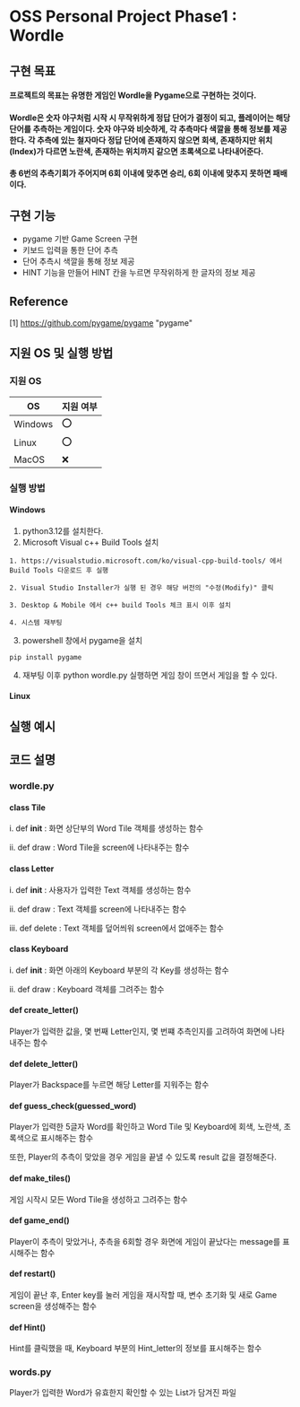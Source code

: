 # OSS Personal Project Phase1 : Wordle
## 구현 목표
#### 프로젝트의 목표는 유명한 게임인 Wordle을 Pygame으로 구현하는 것이다. 
#### Wordle은 숫자 야구처럼 시작 시 무작위하게 정답 단어가 결정이 되고, 플레이어는 해당 단어를 추측하는 게임이다. 숫자 야구와 비슷하게, 각 추측마다 색깔을 통해 정보를 제공한다. 각 추측에 있는 철자마다 정답 단어에 존재하지 않으면 회색, 존재하지만 위치(Index)가 다르면 노란색, 존재하는 위치까지 같으면 초록색으로 나타내어준다. 
#### 총 6번의 추측기회가 주어지며 6회 이내에 맞추면 승리, 6회 이내에 맞추지 못하면 패배이다.

## 구현 기능
- pygame 기반 Game Screen 구현
- 키보드 입력을 통한 단어 추측
- 단어 추측시 색깔을 통해 정보 제공
- HINT 기능을 만들어 HINT 칸을 누르면 무작위하게 한 글자의 정보 제공

## Reference
[1] <https://github.com/pygame/pygame> "pygame"

## 지원 OS 및 실행 방법
### 지원 OS
|OS| 지원 여부|
|-----|-------|
|Windows| :o: |
| Linux | :o: |
| MacOS | :x: |
### 실행 방법
#### Windows
1. python3.12를 설치한다.
2. Microsoft Visual c++ Build Tools 설치
```
1. https://visualstudio.microsoft.com/ko/visual-cpp-build-tools/ 에서   Build Tools 다운로드 후 실행

2. Visual Studio Installer가 실행 된 경우 해당 버전의 "수정(Modify)" 클릭

3. Desktop & Mobile 에서 c++ build Tools 체크 표시 이후 설치

4. 시스템 재부팅
```
3. powershell 창에서 pygame을 설치
```
pip install pygame
```
4. 재부팅 이후 python wordle.py 실행하면 게임 창이 뜨면서 게임을 할 수 있다.
#### Linux
## 실행 예시

## 코드 설명

### wordle.py
#### class Tile
 i. def __init__ : 화면 상단부의 Word Tile 객체를 생성하는 함수

 ii. def draw : Word Tile을 screen에 나타내주는 함수
#### class Letter
 i. def __init__ : 사용자가 입력한 Text 객체를 생성하는 함수

 ii. def draw : Text 객체를 screen에 나타내주는 함수

 iii. def delete : Text 객체를 덮어씌워 screen에서 없애주는 함수
#### class Keyboard
 i. def __init__ : 화면 아래의 Keyboard 부분의 각 Key를 생성하는 함수

 ii. def draw : Keyboard 객체를 그려주는 함수
#### def create\_letter()
 Player가 입력한 값을, 몇 번째 Letter인지, 몇 번쨰 추측인지를 고려하여 화면에 나타내주는 함수
#### def delete\_letter()
 Player가 Backspace를 누르면 해당 Letter를 지워주는 함수
#### def guess\_check(guessed\_word)
 Player가 입력한 5글자 Word를 확인하고 Word Tile 및 Keyboard에 회색, 노란색, 초록색으로 표시해주는 함수

 또한, Player의 추측이 맞았을 경우 게임을 끝낼 수 있도록 result 값을 결정해준다.
#### def make\_tiles()
 게임 시작시 모든 Word Tile을 생성하고 그려주는 함수
#### def game\_end()
 Player이 추측이 맞았거나, 추측을 6회할 경우 화면에 게임이 끝났다는 message를 표시해주는 함수
#### def restart()  
 게임이 끝난 후, Enter key를 눌러 게임을 재시작할 때, 변수 초기화 및 새로 Game screen을 생성해주는 함수
#### def Hint()
 Hint를 클릭했을 때, Keyboard 부분의 Hint\_letter의 정보를 표시해주는 함수

### words.py
 Player가 입력한 Word가 유효한지 확인할 수 있는 List가 담겨진 파일
